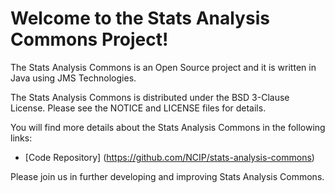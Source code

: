 Welcome to the Stats Analysis Commons Project!
=====================================

The Stats Analysis Commons is an Open Source project and it is written in Java using JMS Technologies.

The Stats Analysis Commons is distributed under the BSD 3-Clause License.
Please see the NOTICE and LICENSE files for details.

You will find more details about the Stats Analysis Commons in the following links:
 * [Code Repository] (https://github.com/NCIP/stats-analysis-commons)
 
Please join us in further developing and improving Stats Analysis Commons.
